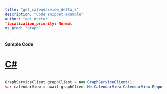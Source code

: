 ```yaml
---
title: "get_calendarview_delta_3"
description: "Code snippet example" 
author: "api-doctor
"localization_priority: Normal
ms.prod: "graph"
--- 
```

#### Sample Code
# [C#](#tab/Csharp)

```C#

GraphServiceClient graphClient = new GraphServiceClient();
var calendarView = await graphClient.Me.CalendarView.CalendarView.Request().GetAsync();

```